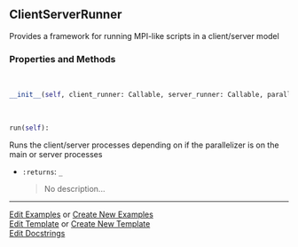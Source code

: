 ## <a id="McUtils.Parallelizers.Runner.ClientServerRunner">ClientServerRunner</a>
Provides a framework for running MPI-like scripts in a client/server
model

### Properties and Methods
<a id="McUtils.Parallelizers.Runner.ClientServerRunner.__init__" class="docs-object-method">&nbsp;</a>
```python
__init__(self, client_runner: Callable, server_runner: Callable, parallelizer: McUtils.Parallelizers.Parallelizers.Parallelizer): 
```

<a id="McUtils.Parallelizers.Runner.ClientServerRunner.run" class="docs-object-method">&nbsp;</a>
```python
run(self): 
```
Runs the client/server processes depending on if the parallelizer
        is on the main or server processes
- `:returns`: `_`
    >No description...





___

[Edit Examples](https://github.com/McCoyGroup/McUtils/edit/edit/ci/examples/ci/docs/McUtils/Parallelizers/Runner/ClientServerRunner.md) or 
[Create New Examples](https://github.com/McCoyGroup/McUtils/new/edit/?filename=ci/examples/ci/docs/McUtils/Parallelizers/Runner/ClientServerRunner.md) <br/>
[Edit Template](https://github.com/McCoyGroup/McUtils/edit/edit/ci/docs/ci/docs/McUtils/Parallelizers/Runner/ClientServerRunner.md) or 
[Create New Template](https://github.com/McCoyGroup/McUtils/new/edit/?filename=ci/docs/templates/ci/docs/McUtils/Parallelizers/Runner/ClientServerRunner.md) <br/>
[Edit Docstrings](https://github.com/McCoyGroup/McUtils/edit/edit/McUtils/Parallelizers/Runner.py?message=Update%20Docs)